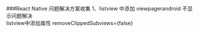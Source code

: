 ###React Native 问题解决方案收集
1、listview 中添加 viewpagerandroid 不显示问题解决</br>
listview中添加属性 removeClippedSubviews={false}
